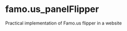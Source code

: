 famo.us_panelFlipper
====================

Practical implementation of Famo.us flipper in a website
